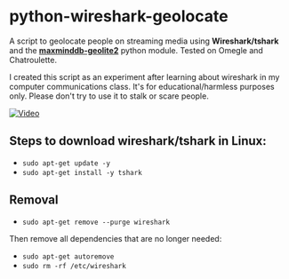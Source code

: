 # python-wireshark-geolocate

A script to geolocate people on streaming media using **Wireshark/tshark** and the **[maxminddb-geolite2](https://pypi.python.org/pypi/maxminddb-geolite2/2015.0303)** python module. Tested on Omegle and Chatroulette.

I created this script as an experiment after learning about wireshark in my computer communications class. It's for educational/harmless purposes only. Please don't try to use it to stalk or scare people.

[![Video](https://img.youtube.com/vi/nPpW3xTKhbE/0.jpg)](https://www.youtube.com/watch?v=nPpW3xTKhbE "YouTube Video")


## Steps to download wireshark/tshark in Linux:
* ```sudo apt-get update -y```
* ```sudo apt-get install -y tshark```


## Removal
* ```sudo apt-get remove --purge wireshark```

Then remove all dependencies that are no longer needed:
* ```sudo apt-get autoremove```
* ```sudo rm -rf /etc/wireshark```

